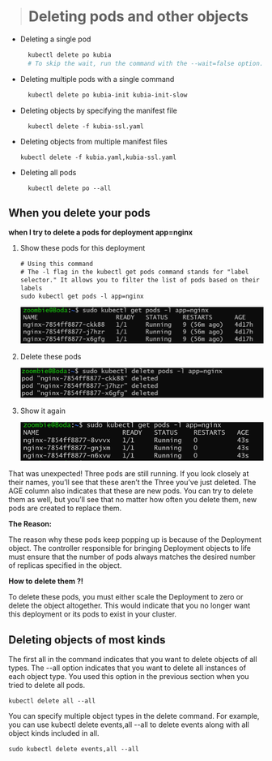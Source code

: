 > # Deleting pods and other objects

- Deleting a single pod
  ```bash
    kubectl delete po kubia
    # To skip the wait, run the command with the --wait=false option.
  ```
- Deleting multiple pods with a single command

  ```bash
    kubectl delete po kubia-init kubia-init-slow
  ```

- Deleting objects by specifying the manifest file
  ```shell
    kubectl delete -f kubia-ssl.yaml
  ```
- Deleting objects from multiple manifest files
  ```shell
  kubectl delete -f kubia.yaml,kubia-ssl.yaml
  ```
- Deleting all pods
  ```shell
    kubectl delete po --all
  ```

## When you delete your pods

**when I try to delete a pods for deployment app=nginx**

1. Show these pods for this deployment

   ```shell
   # Using this command
   # The -l flag in the kubectl get pods command stands for "label selector." It allows you to filter the list of pods based on their labels
   sudo kubectl get pods -l app=nginx
   ```

   <p align="center">
   <img src="./images/show_pods.png" alt="alt-text"        width="500"/>
   </p>

2. Delete these pods
    <p align="center">
   <img src="./images/delete_pods.png" alt="alt-text"        width="500"/>
   </p>
3. Show it again
    <p align="center">
   <img src="./images/show_after_delete.png" alt="alt-text"        width="500"/>
   </p>

That was unexpected! Three pods are still running. If you look closely at their names, you’ll see that these aren’t the Three you’ve just deleted. The AGE column also indicates that these are new pods. You can try to delete them as well, but you’ll see that no matter how often you delete them, new pods are created to replace them.

**The Reason:**

The reason why these pods keep popping up is because of the Deployment object. The controller responsible for bringing Deployment objects to life must ensure that the number of pods always matches the desired number of replicas specified in the object.

**How to delete them ?!**

To delete these pods, you must either scale the Deployment to zero or delete the object altogether. This would indicate that you no longer want this deployment or its pods to exist in your cluster.

## Deleting objects of most kinds

The first all in the command indicates that you want to delete objects of all types. The --all option indicates that you want to delete all instances of each object type. You used this option in the previous section when you tried to delete all pods.

```shell
kubectl delete all --all
```

You can specify multiple object types in the delete command. For example, you can use kubectl delete events,all --all to delete events along with all object kinds included in all.

```shell
sudo kubectl delete events,all --all
```

